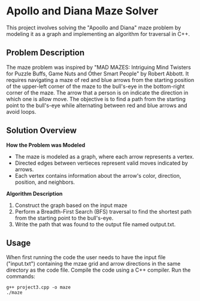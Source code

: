 # Apollo and Diana Maze Solver

This project involves solving the "Apoollo and Diana" maze problem by modeling it as a graph and implementing an algorithm for traversal in C++.

## Problem Description

The maze problem was inspired by "MAD MAZES: Intriguing Mind Twisters for Puzzle Buffs, Game Nuts and Other Smart People" by Robert Abbott.
It requires navigating a maze of red and blue arrows from the starting position of the upper-left corner of the maze to the bull's-eye in the bottom-right corner of the maze.
The arrow that a person is on indicate the direction in which one is allow move. 
The objective is to find a path from the starting point to the bull's-eye while alternating between red and blue arrows and avoid loops.

## Solution Overview

**How the Problem was Modeled**
* The maze is modeled as a graph, where each arrow represents a vertex.
* Directed edges between vertieces represent valid moves indicated by arrows.
* Each vertex contains information about the arrow's color, direction, position, and neighbors.

**Algorithm Description**
1.  Construct the graph based on the input maze
2.  Perform a Breadth-First Search (BFS) traversal to find the shortest path from the starting point to the bull's-eye.
3.  Write the path that was found to the output file named output.txt.

## Usage
When first running the code the user needs to have the input file ("input.txt") containing the mzae grid and arrow directions in the same directory as the code file.
Compile the code using a C++ compiler.
Run the commands: 
```
g++ project3.cpp -o maze
./maze
```
